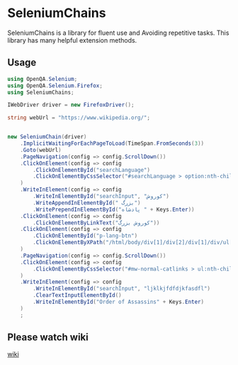 # SeleniumChains

SeleniumChains is a library for fluent use and Avoiding repetitive tasks. This library has many helpful extension methods.

## Usage

```csharp
using OpenQA.Selenium;
using OpenQA.Selenium.Firefox;
using SeleniumChains;

IWebDriver driver = new FirefoxDriver();

string webUrl = "https://www.wikipedia.org/";


new SeleniumChain(driver)
	.ImplicitWaitingForEachPageToLoad(TimeSpan.FromSeconds(3))
	.Goto(webUrl)
	.PageNavigation(config => config.ScrollDown())
	.ClickOnElement(config => config
		.ClickOnElementById("searchLanguage")
		.ClickOnElementByCssSelector("#searchLanguage > option:nth-child(21)")
	)
	.WriteInElement(config => config
		.WriteInElementById("searchInput", "کوروش")
		.WriteAppendInElementById(" بزرگ")
		.WritePrependInElementById("پادشاه " + Keys.Enter))
	.ClickOnElement(config => config
		.ClickOnElementByLinkText("کوروش بزرگ"))
	.ClickOnElement(config => config
		.ClickOnElementById("p-lang-btn")
		.ClickOnElementByXPath("/html/body/div[1]/div[2]/div[1]/div/ul[2]/li[3]/a")
	)
	.PageNavigation(config => config.ScrollDown())
	.ClickOnElement(config => config
		.ClickOnElementByCssSelector("#mw-normal-catlinks > ul:nth-child(2) > li:nth-child(1) > a:nth-child(1)")
	)
	.WriteInElement(config => config
		.WriteInElementById("searchInput", "ljklkjfdfdjkfasdfl")
		.ClearTextInputElementById()
		.WriteInElementById("Order of Assassins" + Keys.Enter)
	)
	;
```

## Please watch wiki
[wiki](https://github.com/Arman-Espiar/SeleniumChains/wiki)

